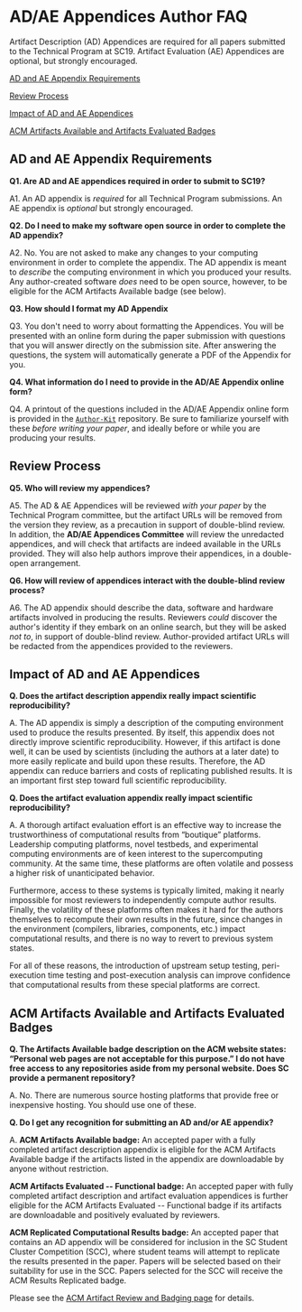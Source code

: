 # AD/AE Appendices Author FAQ

Artifact Description (AD) Appendices are required for all papers submitted to the Technical Program at SC19.
Artifact Evaluation (AE) Appendices are optional, but strongly encouraged.

[AD and AE Appendix Requirements](#requirements)

[Review Process](#review)

[Impact of AD and AE Appendices](#impact)

[ACM Artifacts Available and Artifacts Evaluated Badges](#badges)

## <a name="requirements"></a>AD and AE Appendix Requirements 

**Q1. Are AD and AE appendices required in order to submit to SC19?**

A1. An AD appendix is _required_ for all Technical Program submissions.
An AE appendix is _optional_ but strongly encouraged.

**Q2. Do I need to make my software open source in order to complete the AD appendix?**

A2. No. You are not asked to make any changes to your computing environment in order to complete the appendix. 
The AD appendix is meant to _describe_ the computing environment in which you produced your results.
Any author-created software _does_ need to be open source, however, to be eligible for the ACM Artifacts Available badge (see below).

**Q3. How should I format my AD Appendix**

Q3. You don't need to worry about formatting the Appendices. You will be presented with an online form during the paper submission with questions that you will answer directly on the submission site. After answering the questions, the system will automatically generate a PDF of the Appendix for you.

**Q4. What information do I need to provide in the AD/AE Appendix online form?**

Q4. A printout of the questions included in the AD/AE Appendix online form is provided in the [`Author-Kit`](https://github.com/SC-Tech-Program/Author-Kit) repository. Be sure to familiarize yourself with these _before writing your paper_, and ideally before or while you are producing your results.

## <a name="review"></a>Review Process 

**Q5. Who will review my appendices?**

A5. The AD & AE Appendices will be reviewed _with your paper_ by the Technical Program committee, but the artifact URLs will be removed from the version they review, as a precaution in support of double-blind review.
In addition, the **AD/AE Appendices Committee** will review the unredacted appendices, and will check that artifacts are indeed available in the URLs provided. They will also help authors improve their appendices, in a double-open arrangement.

**Q6. How will review of appendices interact with the double-blind review process?**

A6. The AD appendix should describe the data, software and hardware artifacts involved in producing the results.
Reviewers _could_ discover the author's identity if they embark on an online search, but they will be asked _not to_, in support of double-blind review. Author-provided artifact URLs will be redacted from the appendices provided to the reviewers.

## <a name="impact"></a>Impact of AD and AE Appendices 

**Q. Does the artifact description appendix really impact scientific reproducibility?**

A. The AD appendix is simply a description of the computing environment used to produce the results presented. By itself, this appendix does not directly improve scientific reproducibility. However, if this artifact is done well, it can be used by scientists (including the authors at a later date) to more easily replicate and build upon these results. Therefore, the AD appendix can reduce barriers and costs of replicating published results. It is an important first step toward full scientific reproducibility.

**Q. Does the artifact evaluation appendix really impact scientific reproducibility?**

A. A thorough artifact evaluation effort is an effective way to increase the trustworthiness of computational results from “boutique” platforms. Leadership computing platforms, novel testbeds, and experimental computing environments are of keen interest to the supercomputing community. At the same time, these platforms are often volatile and possess a higher risk of unanticipated behavior.

Furthermore, access to these systems is typically limited, making it nearly impossible for most reviewers to independently compute author results. Finally, the volatility of these platforms often makes it hard for the authors themselves to recompute their own results in the future, since changes in the environment (compilers, libraries, components, etc.) impact computational results, and there is no way to revert to previous system states.

For all of these reasons, the introduction of upstream setup testing, peri-execution time testing and post-execution analysis can improve confidence that computational results from these special platforms are correct.

## <a name="badges"></a>ACM Artifacts Available and Artifacts Evaluated Badges 

**Q. The Artifacts Available badge description on the ACM website states: “Personal web pages are not acceptable for this purpose.” I do not have free access to any repositories aside from my personal website. Does SC provide a permanent repository?**

A. No. There are numerous source hosting platforms that provide free or inexpensive hosting. You should use one of these.

**Q. Do I get any recognition for submitting an AD and/or AE appendix?**

A. **ACM Artifacts Available badge:** An accepted paper with a fully completed artifact description appendix is eligible for the ACM Artifacts Available badge if the artifacts listed in the appendix are downloadable by anyone without restriction.

**ACM Artifacts Evaluated -- Functional badge:** An accepted paper with fully completed artifact description and artifact evaluation appendices is further eligible for the ACM Artifacts Evaluated -- Functional badge if its artifacts are downloadable and positively evaluated by reviewers.

**ACM Replicated Computational Results badge:** An accepted paper that contains an AD appendix will be considered for inclusion in the SC Student Cluster Competition (SCC), where student teams will attempt to replicate the results presented in the paper. Papers will be selected based on their suitability for use in the SCC. Papers selected for the SCC will receive the ACM Results Replicated badge.

Please see the [ACM Artifact Review and Badging page](https://www.acm.org/publications/policies/artifact-review-badging) for details.
